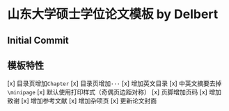 # 山东大学硕士学位论文模板 by Delbert

## Initial Commit

## 模板特性

[x] 目录页增加`Chapter`
[x] 目录页增加`···`
[x] 增加英文目录
[x] 中英文摘要去掉`\minipage`
[x] 默认使用打印样式（奇偶页边距对称）
[x] 页脚增加页码
[x] 增加致谢
[x] 增加参考文献
[x] 增加杂项页
[x] 更新论文封面